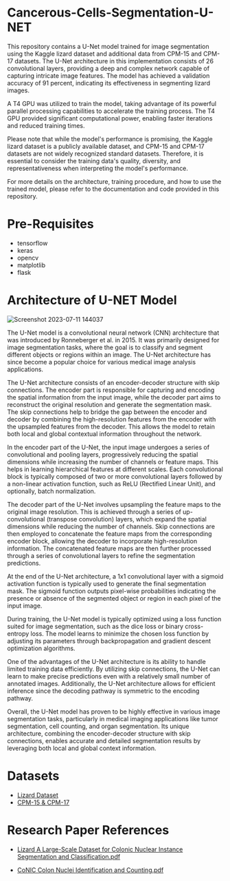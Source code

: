 # Cancerous-Cells-Segmentation-U-NET
This repository contains a U-Net model trained for image segmentation using the Kaggle lizard dataset and additional data from CPM-15 and CPM-17 datasets. The U-Net architecture in this implementation consists of 26 convolutional layers, providing a deep and complex network capable of capturing intricate image features. The model has achieved a validation accuracy of 91 percent, indicating its effectiveness in segmenting lizard images.

A T4 GPU was utilized to train the model, taking advantage of its powerful parallel processing capabilities to accelerate the training process. The T4 GPU provided significant computational power, enabling faster iterations and reduced training times.

Please note that while the model's performance is promising, the Kaggle lizard dataset is a publicly available dataset, and CPM-15 and CPM-17 datasets are not widely recognized standard datasets. Therefore, it is essential to consider the training data's quality, diversity, and representativeness when interpreting the model's performance.

For more details on the architecture, training procedure, and how to use the trained model, please refer to the documentation and code provided in this repository.

# Pre-Requisites
+ tensorflow
+ keras
+ opencv
+ matplotlib
+ flask


# Architecture of U-NET Model
![Screenshot 2023-07-11 144037](https://github.com/Hassan-293/Cancerous-Cells-Segmentation/assets/88833393/60bb6529-4114-4e80-85f5-f16bee2ec592)

The U-Net model is a convolutional neural network (CNN) architecture that was introduced by Ronneberger et al. in 2015. It was primarily designed for image segmentation tasks, where the goal is to classify and segment different objects or regions within an image. The U-Net architecture has since become a popular choice for various medical image analysis applications.

The U-Net architecture consists of an encoder-decoder structure with skip connections. The encoder part is responsible for capturing and encoding the spatial information from the input image, while the decoder part aims to reconstruct the original resolution and generate the segmentation mask. The skip connections help to bridge the gap between the encoder and decoder by combining the high-resolution features from the encoder with the upsampled features from the decoder. This allows the model to retain both local and global contextual information throughout the network.

In the encoder part of the U-Net, the input image undergoes a series of convolutional and pooling layers, progressively reducing the spatial dimensions while increasing the number of channels or feature maps. This helps in learning hierarchical features at different scales. Each convolutional block is typically composed of two or more convolutional layers followed by a non-linear activation function, such as ReLU (Rectified Linear Unit), and optionally, batch normalization.

The decoder part of the U-Net involves upsampling the feature maps to the original image resolution. This is achieved through a series of up-convolutional (transpose convolution) layers, which expand the spatial dimensions while reducing the number of channels. Skip connections are then employed to concatenate the feature maps from the corresponding encoder block, allowing the decoder to incorporate high-resolution information. The concatenated feature maps are then further processed through a series of convolutional layers to refine the segmentation predictions.

At the end of the U-Net architecture, a 1x1 convolutional layer with a sigmoid activation function is typically used to generate the final segmentation mask. The sigmoid function outputs pixel-wise probabilities indicating the presence or absence of the segmented object or region in each pixel of the input image.

During training, the U-Net model is typically optimized using a loss function suited for image segmentation, such as the dice loss or binary cross-entropy loss. The model learns to minimize the chosen loss function by adjusting its parameters through backpropagation and gradient descent optimization algorithms.

One of the advantages of the U-Net architecture is its ability to handle limited training data efficiently. By utilizing skip connections, the U-Net can learn to make precise predictions even with a relatively small number of annotated images. Additionally, the U-Net architecture allows for efficient inference since the decoding pathway is symmetric to the encoding pathway.

Overall, the U-Net model has proven to be highly effective in various image segmentation tasks, particularly in medical imaging applications like tumor segmentation, cell counting, and organ segmentation. Its unique architecture, combining the encoder-decoder structure with skip connections, enables accurate and detailed segmentation results by leveraging both local and global context information.

# Datasets
+ [Lizard Dataset](https://www.kaggle.com/datasets/aadimator/lizard-dataset)
+ [CPM-15 & CPM-17](https://drive.google.com/drive/folders/1l55cv3DuY-f7-JotDN7N5nbNnjbLWchK)


# Research Paper References
+ [Lizard A Large-Scale Dataset for Colonic Nuclear Instance Segmentation and Classification.pdf](https://github.com/Hassan-293/Cancerous-Cells-Segmentation/files/12067478/Lizard.A.Large-Scale.Dataset.for.Colonic.Nuclear.Instance.Segmentation.and.Classification.pdf)

+ [CoNIC Colon Nuclei Identification and Counting.pdf](https://github.com/Hassan-293/Cancerous-Cells-Segmentation/files/12067619/CoNIC.Colon.Nuclei.Identification.and.Counting.pdf)

